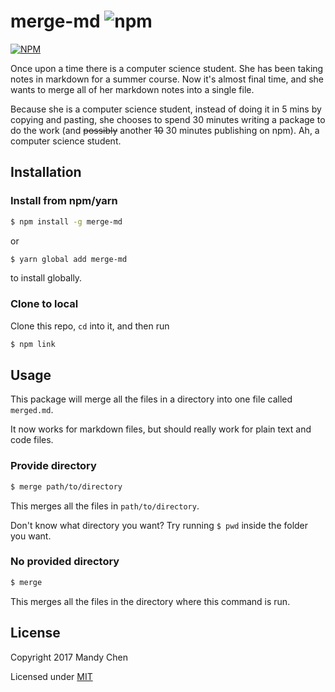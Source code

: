 # merge-md 	![npm](https://img.shields.io/npm/dt/merge-md.svg)

[![NPM](https://nodei.co/npm/merge-md.png?compact=true)](https://www.npmjs.com/package/merge-md)


Once upon a time there is a computer science student. She has been taking notes in markdown for a summer course. Now it's almost final time, and she wants to merge all of her markdown notes into a single file.

Because she is a computer science student, instead of doing it in 5 mins by copying and pasting, she chooses to spend 30 minutes writing a package to do the work (and ~~possibly~~ another ~~10~~ 30 minutes publishing on npm). Ah, a computer science student.

## Installation

### Install from npm/yarn

```bash
$ npm install -g merge-md
```

or

```bash
$ yarn global add merge-md
```

to install globally.

### Clone to local

Clone this repo, `cd` into it, and then run

```bash
$ npm link
```

## Usage

This package will merge all the files in a directory into one file called `merged.md`.

It now works for markdown files, but should really work for plain text and code files.

### Provide directory

```bash
$ merge path/to/directory
```

This merges all the files in `path/to/directory`.

Don't know what directory you want? Try running `$ pwd` inside the folder you want.

### No provided directory

```bash
$ merge
```

This merges all the files in the directory where this command is run.

## License

Copyright 2017 Mandy Chen

Licensed under [MIT](./license)
